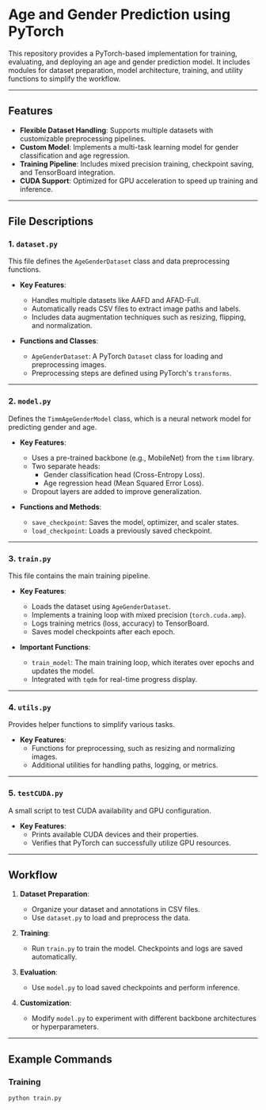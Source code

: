# Age and Gender Prediction using PyTorch

This repository provides a PyTorch-based implementation for training, evaluating, and deploying an age and gender prediction model. It includes modules for dataset preparation, model architecture, training, and utility functions to simplify the workflow.

---

## Features

- **Flexible Dataset Handling**: Supports multiple datasets with customizable preprocessing pipelines.
- **Custom Model**: Implements a multi-task learning model for gender classification and age regression.
- **Training Pipeline**: Includes mixed precision training, checkpoint saving, and TensorBoard integration.
- **CUDA Support**: Optimized for GPU acceleration to speed up training and inference.

---

## File Descriptions

### 1. `dataset.py`

This file defines the `AgeGenderDataset` class and data preprocessing functions.

- **Key Features**:
  - Handles multiple datasets like AAFD and AFAD-Full.
  - Automatically reads CSV files to extract image paths and labels.
  - Includes data augmentation techniques such as resizing, flipping, and normalization.

- **Functions and Classes**:
  - `AgeGenderDataset`: A PyTorch `Dataset` class for loading and preprocessing images.
  - Preprocessing steps are defined using PyTorch's `transforms`.

---

### 2. `model.py`

Defines the `TimmAgeGenderModel` class, which is a neural network model for predicting gender and age.

- **Key Features**:
  - Uses a pre-trained backbone (e.g., MobileNet) from the `timm` library.
  - Two separate heads:
    - Gender classification head (Cross-Entropy Loss).
    - Age regression head (Mean Squared Error Loss).
  - Dropout layers are added to improve generalization.

- **Functions and Methods**:
  - `save_checkpoint`: Saves the model, optimizer, and scaler states.
  - `load_checkpoint`: Loads a previously saved checkpoint.

---

### 3. `train.py`

This file contains the main training pipeline.

- **Key Features**:
  - Loads the dataset using `AgeGenderDataset`.
  - Implements a training loop with mixed precision (`torch.cuda.amp`).
  - Logs training metrics (loss, accuracy) to TensorBoard.
  - Saves model checkpoints after each epoch.

- **Important Functions**:
  - `train_model`: The main training loop, which iterates over epochs and updates the model.
  - Integrated with `tqdm` for real-time progress display.

---

### 4. `utils.py`

Provides helper functions to simplify various tasks.

- **Key Features**:
  - Functions for preprocessing, such as resizing and normalizing images.
  - Additional utilities for handling paths, logging, or metrics.

---

### 5. `testCUDA.py`

A small script to test CUDA availability and GPU configuration.

- **Key Features**:
  - Prints available CUDA devices and their properties.
  - Verifies that PyTorch can successfully utilize GPU resources.

---

## Workflow

1. **Dataset Preparation**:
   - Organize your dataset and annotations in CSV files.
   - Use `dataset.py` to load and preprocess the data.

2. **Training**:
   - Run `train.py` to train the model. Checkpoints and logs are saved automatically.

3. **Evaluation**:
   - Use `model.py` to load saved checkpoints and perform inference.

4. **Customization**:
   - Modify `model.py` to experiment with different backbone architectures or hyperparameters.

---

## Example Commands

### Training
```bash
python train.py
